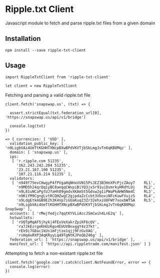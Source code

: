 # Ripple.txt Client

Javascript module to fetch and parse ripple.txt files from a given domain

## Installation

````
npm install --save ripple-txt-client
````

## Usage

````
import RippleTxtClient from 'ripple-txt-client'

let client = new RippleTxtClient

````

Fetching and parsing a valid ripple.txt file

````
client.fetch('snapswap.us', (txt) => {

  assert.strictEqual(txt.federation_url[0], 'https://snapswap.us/api/v1/bridge')

  console.log(txt)
})

=> { currencies: [ 'USD' ],
  validation_public_key: [ 'n9LigbVAi4UeTtKGHHTXNcpBXwBPdVKVTjbSkLmgJvTn6qKB8Mqz' ],
  domain: [ 'snapswap.us' ],
  ips: 
   [ 'r.ripple.com 51235',
     '162.243.242.204 51235',
     '23.21.167.100 51235',
     '107.21.116.214 51235' ],
  validators: 
   [ 'n949f75evCHwgyP4fPVgaHqNHxUVN15PsJEZ3B3HnXPcPjcZAoy7    RL1',
     'n9MD5h24qrQqiyBC8aeqqCWvpiBiYQ3jxSr91uiDvmrkyHRdYLUj    RL2',
     'n9L81uNCaPgtUJfaHh89gmdvXKAmSt5Gdsw2g1iPWaPkAHW5Nm4C    RL3',
     'n9KiYM9CgngLvtRCQHZwgC2gjpdaZcCcbt3VboxiNFcKuwFVujzS    RL4',
     'n9LdgEtkmGB9E2h3K4Vp7iGUaKuq23Zr32ehxiU8FWY7xoxbWTSA    RL5',
     'n9LigbVAi4UeTtKGHHTXNcpBXwBPdVKVTjbSkLmgJvTn6qKB8Mqz    SnapSwap' ],
  accounts: [ 'rMwjYedjc7qqtKYVLiAccJSmCwih4LnE2q' ],
  hotwallets: 
   [ 'rUQTpMqAF5jhykj4FExVeXakrZpiKF6cQV',
     'ra7JkEzrgeKHdzKgo4EUUVBnxggY4z37kt',
     'rEk9i7G8ac1kUs1mFjtze1qjj9FzGvXAG',
     'rsHq4xRXP3AqKRyyLq49TgNtKJPeQbZ46g' ],
  federation_url: [ 'https://snapswap.us/api/v1/bridge' ],
  manifest_url: [ 'https://api.rippletrade.com/manifest.json' ] }
````

Attempting to fetch a non-existant ripple.txt file

````
client.fetch('google.com').catch(client.NotFoundError, error => {
  console.log(error)
})
````

